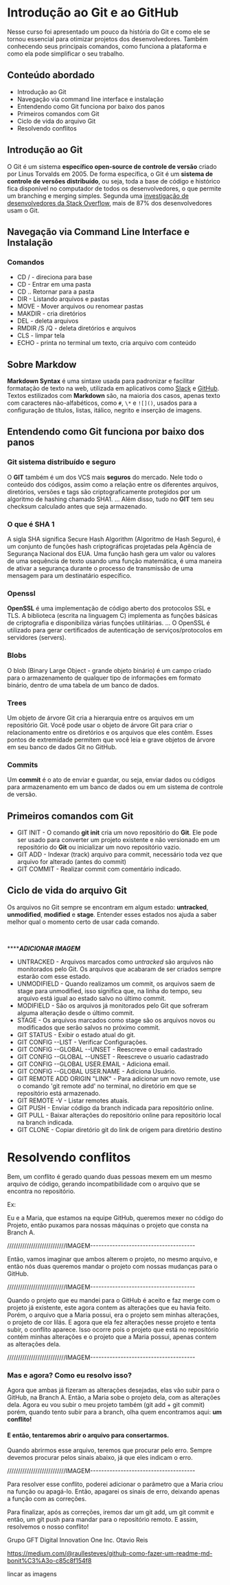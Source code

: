 # Introdução ao Git e ao GitHub

Nesse curso foi apresentado um pouco da história do Git e como ele se tornou essencial para otimizar projetos dos desenvolvedores. Também conhecendo seus principais comandos, como funciona a plataforma e como ela pode simplificar o seu trabalho.

## Conteúdo abordado

* Introdução ao Git
* Navegação via command line interface e instalação
* Entendendo como Git funciona por baixo dos panos
* Primeiros comandos com Git
* Ciclo de vida do arquivo Git
* Resolvendo conflitos	

## Introdução ao Git

O Git é um sistema **específico open-source de controle de versão** criado por Linus Torvalds em 2005. De forma específica, o Git é um **sistema de controle de versões distribuído**, ou seja, toda a base de código e histórico fica disponível no computador de todos os desenvolvedores, o que permite um branching e merging simples. Segunda uma [investigação de desenvolvedores da Stack Overflow](https://insights.stackoverflow.com/survey/2018/#work-version-control), mais de 87% dos desenvolvedores usam o Git.

## Navegação via Command Line Interface e Instalação

### Comandos

* CD / - direciona para base
* CD - Entrar em uma pasta
* CD ..  Retornar para a pasta
* DIR -  Listando arquivos e pastas
* MOVE - Mover arquivos ou renomear pastas
* MAKDIR - cria diretórios
* DEL - deleta arquivos
* RMDIR /S /Q - deleta diretórios e arquivos
* CLS - limpar tela
* ECHO - printa no terminal um texto, cria arquivo com conteúdo

## Sobre Markdow

**Markdown Syntax** é uma sintaxe usada para padronizar e facilitar formatação de texto na web, utilizada em aplicativos como [Slack](https://slack.com/) e [GitHub](https://github.com/). Textos estilizados com **Markdown** são, na maioria dos casos, apenas texto com caracteres não-alfabéticos, como `#`, `\*` e `![]()`, usados para a configuração de títulos, listas, itálico, negrito e inserção de imagens.

## Entendendo como Git funciona por baixo dos panos

### Git sistema distribuído e seguro

O **GIT** também é um dos VCS mais **seguros** do mercado. Nele todo o conteúdo dos códigos, assim como a relação entre os diferentes arquivos, diretórios, versões e tags são criptograficamente protegidos por um algoritmo de hashing chamado SHA1. ... Além disso, tudo no **GIT** tem seu checksum calculado antes que seja armazenado.

### O que é SHA 1

A sigla SHA significa Secure Hash Algorithm (Algoritmo de Hash Seguro), é um conjunto de funções hash criptográficas projetadas pela Agência de Segurança Nacional dos EUA. Uma função hash gera um valor ou valores de uma sequência de texto usando uma função matemática, é uma maneira de ativar a segurança durante o processo de transmissão de uma mensagem para um destinatário específico.

### Openssl

**OpenSSL** é uma implementação de código aberto dos protocolos SSL e TLS. A biblioteca (escrita na linguagem C) implementa as funções básicas de criptografia e disponibiliza várias funções utilitárias. ... O OpenSSL é utilizado para gerar certificados de autenticação de serviços/protocolos em servidores (servers).

### Blobs

O blob (Binary Large Object - grande objeto binário) é um campo criado para o armazenamento de qualquer tipo de informações em formato binário, dentro de uma tabela de um banco de dados.

### Trees

Um objeto de árvore Git cria a hierarquia entre os arquivos em um repositório Git. Você pode usar o objeto de árvore Git para criar o relacionamento entre os diretórios e os arquivos que eles contêm. Esses pontos de extremidade permitem que você leia e grave objetos de árvore em seu banco de dados Git no GitHub.

### Commits

Um **commit** é o ato de enviar e guardar, ou seja, enviar dados ou códigos para armazenamento em um banco de dados ou em um sistema de controle de versão.		

## Primeiros comandos com Git

* GIT INIT - O comando **git init** cria um novo repositório do **Git**. Ele pode ser usado para converter um projeto existente e não versionado em um repositório do **Git** ou inicializar um novo repositório vazio.
* GIT ADD - Indexar (track) arquivo para commit, necessário toda vez que arquivo for alterado (antes do commit)
* GIT COMMIT - Realizar commit com comentário indicado.

## Ciclo de vida do arquivo Git

Os arquivos no Git sempre se encontram em algum estado: **untracked**, **unmodified**, **modified** e **stage**. Entender esses estados nos ajuda a saber melhor qual o momento certo de usar cada comando.

​			

*****************ADICIONAR IMAGEM*************

* UNTRACKED - Arquivos marcados como *untracked* são arquivos não monitorados pelo Git. Os arquivos que acabaram de ser criados sempre estarão com esse estado.
* UNMODIFIELD - Quando realizamos um commit, os arquivos saem de stage para unmodified, isso significa que, na linha do tempo, seu arquivo está igual ao estado salvo no último commit.
* MODIFIELD - São os arquivos já monitorados pelo Git que sofreram alguma alteração desde o último commit.
* STAGE - Os arquivos marcados como stage são os arquivos novos ou modificados que serão salvos no próximo commit.
* GIT STATUS - Exibir o estado atual do git.
* GIT CONFIG --LIST - Verificar Configurações.
* GIT CONFIG --GLOBAL --UNSET - Reescreve o email cadastrado
* GIT CONFIG --GLOBAL --UNSET - Reescreve o usuario cadastrado
* GIT CONFIG --GLOBAL USER.EMAIL - Adiciona email.
* GIT CONFIG --GLOBAL USER.NAME - Adiciona Usuário.
* GIT REMOTE ADD ORIGIN "LINK" - Para adicionar um novo remote, use o comando 'git remote add' no terminal, no diretório em que se repositório está armazenado.
* GIT REMOTE -V - Listar remotes atuais.
* GIT PUSH - Enviar código da branch indicada para repositório online.
* GIT PULL - Baixar alterações do repositório online para repositório local na branch indicada.
* GIT CLONE - Copiar diretório git do link de origem para diretório destino

# Resolvendo conflitos

Bem, um conflito é gerado quando duas pessoas mexem em um mesmo arquivo de código, gerando incompatibilidade com o arquivo que se encontra no repositório. 

Ex:

Eu e a Maria, que estamos na equipe GitHub, queremos mexer no código do Projeto, então puxamos para nossas máquinas o projeto que consta na Branch A. 



///////////////////////////IMAGEM--------------------------------------

Então, vamos imaginar que ambos alterem o projeto, no mesmo arquivo, e então nós duas queremos mandar o projeto com nossas mudanças para o GitHub. 

///////////////////////////IMAGEM--------------------------------------

Quando o projeto que eu mandei para o GitHub é aceito e faz merge com o projeto já existente, este agora contem as alterações que eu havia feito. Porém, o arquivo que a Maria possui, era o projeto sem minhas alterações, o projeto de cor lilás. E agora que ela fez alterações nesse projeto e tenta subir, o conflito aparece. Isso ocorre pois o projeto que está no repositório contém minhas alterações e o projeto que a Maria possui, apenas contem as alterações dela.

///////////////////////////IMAGEM--------------------------------------

### **Mas e agora? Como eu resolvo isso?**

Agora que ambas já fizeram as alterações desejadas, elas vão subir para o GitHub, na Branch A. Então, a Maria sobe o projeto dela, com as alterações dela. Agora eu vou subir o meu projeto também (git add + git commit) porém, quando tento subir para a branch, olha quem encontramos aqui: **um conflito!**

#### E então, tentaremos abrir o arquivo para consertarmos.

Quando abrirmos esse arquivo, teremos que procurar pelo erro. Sempre devemos procurar pelos sinais abaixo, já que eles indicam o erro.

///////////////////////////IMAGEM--------------------------------------

Para resolver esse conflito, poderei adicionar o parâmetro que a Maria criou na função ou apagá-lo. Então, apagarei os sinais de erro, deixando apenas a função com as correções.

Para finalizar, após as correções, iremos dar um git add, um git commit e então, um git push para mandar para o repositório remoto. E assim, resolvemos o nosso conflito!





Grupo GFT
Digital Innovation One Inc.
Otavio Reis



https://medium.com/@raullesteves/github-como-fazer-um-readme-md-bonit%C3%A3o-c85c8f154f8

lincar as imagens




